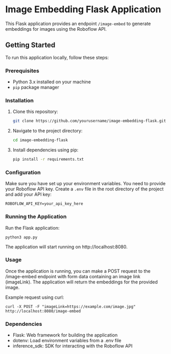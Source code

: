 # Image Embedding Flask Application

This Flask application provides an endpoint `/image-embed` to generate embeddings for images using the Roboflow API.

## Getting Started

To run this application locally, follow these steps:

### Prerequisites

- Python 3.x installed on your machine
- `pip` package manager

### Installation

1. Clone this repository:

    ```bash
    git clone https://github.com/yourusername/image-embedding-flask.git
    ```

2. Navigate to the project directory:

    ```bash
    cd image-embedding-flask
    ```

3. Install dependencies using pip:

    ```bash
    pip install -r requirements.txt
    ```

### Configuration

Make sure you have set up your environment variables. You need to provide your Roboflow API key. Create a `.env` file in the root directory of the project and add your API key:

```
ROBOFLOW_API_KEY=your_api_key_here
```


### Running the Application

Run the Flask application:

```
python3 app.py
```
The application will start running on http://localhost:8080.

### Usage
Once the application is running, you can make a POST request to the /image-embed endpoint with form data containing an image link (imageLink). The application will return the embeddings for the provided image.

Example request using curl:

```
curl -X POST -F "imageLink=https://example.com/image.jpg" http://localhost:8080/image-embed

```

### Dependencies
- Flask: Web framework for building the application
- dotenv: Load environment variables from a .env file
- inference_sdk: SDK for interacting with the Roboflow API